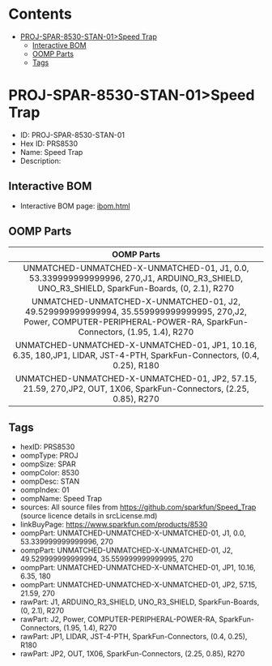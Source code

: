 



Contents
========

* [PROJ-SPAR-8530-STAN-01>Speed Trap](#proj-spar-8530-stan-01speed-trap)
	* [Interactive BOM](#interactive-bom)
	* [OOMP Parts](#oomp-parts)
	* [Tags](#tags)

# PROJ-SPAR-8530-STAN-01>Speed Trap

- ID: PROJ-SPAR-8530-STAN-01
- Hex ID: PRS8530
- Name: Speed Trap
- Description: 

## Interactive BOM

- Interactive BOM page: [ibom.html](kicad/bom/ibom.html)

## OOMP Parts
  

|OOMP Parts|
| :---: |
|UNMATCHED-UNMATCHED-X-UNMATCHED-01, J1, 0.0, 53.339999999999996, 270,J1, ARDUINO_R3_SHIELD, UNO_R3_SHIELD, SparkFun-Boards, (0, 2.1), R270|
|UNMATCHED-UNMATCHED-X-UNMATCHED-01, J2, 49.529999999999994, 35.559999999999995, 270,J2, Power, COMPUTER-PERIPHERAL-POWER-RA, SparkFun-Connectors, (1.95, 1.4), R270|
|UNMATCHED-UNMATCHED-X-UNMATCHED-01, JP1, 10.16, 6.35, 180,JP1, LIDAR, JST-4-PTH, SparkFun-Connectors, (0.4, 0.25), R180|
|UNMATCHED-UNMATCHED-X-UNMATCHED-01, JP2, 57.15, 21.59, 270,JP2, OUT, 1X06, SparkFun-Connectors, (2.25, 0.85), R270|

## Tags

- hexID: PRS8530
- oompType: PROJ
- oompSize: SPAR
- oompColor: 8530
- oompDesc: STAN
- oompIndex: 01
- oompName: Speed Trap
- sources: All source files from https://github.com/sparkfun/Speed_Trap (source licence details in srcLicense.md)
- linkBuyPage: https://www.sparkfun.com/products/8530
- oompPart: UNMATCHED-UNMATCHED-X-UNMATCHED-01, J1, 0.0, 53.339999999999996, 270
- oompPart: UNMATCHED-UNMATCHED-X-UNMATCHED-01, J2, 49.529999999999994, 35.559999999999995, 270
- oompPart: UNMATCHED-UNMATCHED-X-UNMATCHED-01, JP1, 10.16, 6.35, 180
- oompPart: UNMATCHED-UNMATCHED-X-UNMATCHED-01, JP2, 57.15, 21.59, 270
- rawPart: J1, ARDUINO_R3_SHIELD, UNO_R3_SHIELD, SparkFun-Boards, (0, 2.1), R270
- rawPart: J2, Power, COMPUTER-PERIPHERAL-POWER-RA, SparkFun-Connectors, (1.95, 1.4), R270
- rawPart: JP1, LIDAR, JST-4-PTH, SparkFun-Connectors, (0.4, 0.25), R180
- rawPart: JP2, OUT, 1X06, SparkFun-Connectors, (2.25, 0.85), R270
